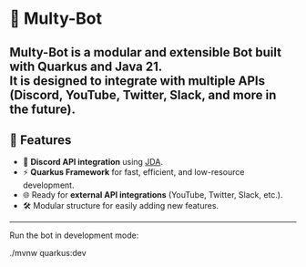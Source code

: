 # 🤖 Multy-Bot

**Multy-Bot** is a modular and extensible **Bot** built with **Quarkus** and **Java 21**.  
It is designed to integrate with multiple APIs (Discord, YouTube, Twitter, Slack, and more in the future).
---

## 🚀 Features
- 🔗 **Discord API integration** using [JDA](https://github.com/DV8FromTheWorld/JDA).
- ⚡ **Quarkus Framework** for fast, efficient, and low-resource development.
- 🌐 Ready for **external API integrations** (YouTube, Twitter, Slack, etc.).
- 🛠️ Modular structure for easily adding new features.

---

Run the bot in development mode:

./mvnw quarkus:dev
